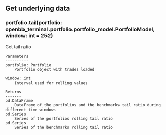 ## Get underlying data 
### portfolio.tail(portfolio: openbb_terminal.portfolio.portfolio_model.PortfolioModel, window: int = 252)

Get tail ratio

    Parameters
    ----------
    portfolio: Portfolio
        Portfolio object with trades loaded

    window: int
        Interval used for rolling values

    Returns
    -------
    pd.DataFrame
        DataFrame of the portfolios and the benchmarks tail ratio during different time windows
    pd.Series
        Series of the portfolios rolling tail ratio
    pd.Series
        Series of the benchmarks rolling tail ratio
